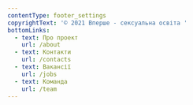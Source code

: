 ```yaml
---
contentType: footer_settings
copyrightText: '© 2021 Вперше - сексуальна освіта '
bottomLinks:
  - text: Про проект
    url: /about
  - text: Контакти
    url: /contacts
  - text: Вакансії
    url: /jobs
  - text: Команда
    url: /team
---
```


